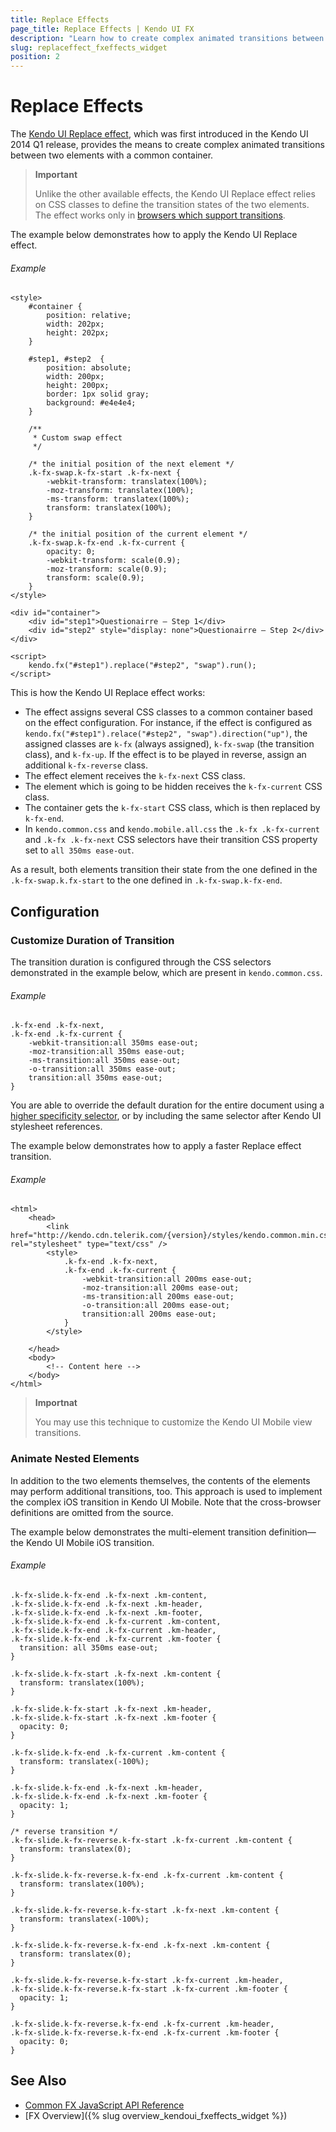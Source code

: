 ```yaml
---
title: Replace Effects
page_title: Replace Effects | Kendo UI FX
description: "Learn how to create complex animated transitions between two elements with a common container by using the Kendo UI Replace Effect."
slug: replaceffect_fxeffects_widget
position: 2
---
```


# Replace Effects

The [Kendo UI Replace effect](http://demos.telerik.com/kendo-ui/fx/replace), which was first introduced in the Kendo UI 2014 Q1 release, provides the means to create complex animated transitions between two elements with a common container.

> **Important**
>
> Unlike the other available effects, the Kendo UI Replace effect relies on CSS classes to define the transition states of the two elements. The effect works only in [browsers which support transitions](http://caniuse.com/css-transitions).

The example below demonstrates how to apply the Kendo UI Replace effect.

###### Example

    <style>
        #container {
            position: relative;
            width: 202px;
            height: 202px;
        }

        #step1, #step2  {
            position: absolute;
            width: 200px;
            height: 200px;
            border: 1px solid gray;
            background: #e4e4e4;
        }

        /**
         * Custom swap effect
         */

        /* the initial position of the next element */
        .k-fx-swap.k-fx-start .k-fx-next {
            -webkit-transform: translatex(100%);
            -moz-transform: translatex(100%);
            -ms-transform: translatex(100%);
            transform: translatex(100%);
        }

        /* the initial position of the current element */
        .k-fx-swap.k-fx-end .k-fx-current {
            opacity: 0;
            -webkit-transform: scale(0.9);
            -moz-transform: scale(0.9);
            transform: scale(0.9);
        }
    </style>

    <div id="container">
        <div id="step1">Questionairre – Step 1</div>
        <div id="step2" style="display: none">Questionairre – Step 2</div>
    </div>

    <script>
        kendo.fx("#step1").replace("#step2", "swap").run();
    </script>

<!--*-->

This is how the Kendo UI Replace effect works:

* The effect assigns several CSS classes to a common container based on the effect configuration. For instance, if the effect is configured as `kendo.fx("#step1").relace("#step2", "swap").direction("up")`, the assigned classes are `k-fx` (always assigned), `k-fx-swap` (the transition class), and `k-fx-up`. If the effect is to be played in reverse, assign an additional `k-fx-reverse` class.
* The effect element receives the `k-fx-next` CSS class.
* The element which is going to be hidden receives the `k-fx-current` CSS class.
* The container gets the `k-fx-start` CSS class, which is then replaced by `k-fx-end`.
* In `kendo.common.css` and `kendo.mobile.all.css` the `.k-fx .k-fx-current` and `.k-fx .k-fx-next` CSS selectors have their transition CSS property set to `all 350ms ease-out`.

As a result, both elements transition their state from the one defined in the `.k-fx-swap.k.fx-start` to the one defined in `.k-fx-swap.k-fx-end`.

## Configuration

### Customize Duration of Transition

The transition duration is configured through the CSS selectors demonstrated in the example below, which are present in `kendo.common.css`.

###### Example

    .k-fx-end .k-fx-next,
    .k-fx-end .k-fx-current {
        -webkit-transition:all 350ms ease-out;
        -moz-transition:all 350ms ease-out;
        -ms-transition:all 350ms ease-out;
        -o-transition:all 350ms ease-out;
        transition:all 350ms ease-out;
    }

You are able to override the default duration for the entire document using a [higher specificity selector](https://developer.mozilla.org/en-US/docs/Web/CSS/Specificity), or by including the same selector after Kendo UI stylesheet references.

The example below demonstrates how to apply a faster Replace effect transition.

###### Example

    <html>
        <head>
            <link href="http://kendo.cdn.telerik.com/{version}/styles/kendo.common.min.css" rel="stylesheet" type="text/css" />
            <style>
                .k-fx-end .k-fx-next,
                .k-fx-end .k-fx-current {
                    -webkit-transition:all 200ms ease-out;
                    -moz-transition:all 200ms ease-out;
                    -ms-transition:all 200ms ease-out;
                    -o-transition:all 200ms ease-out;
                    transition:all 200ms ease-out;
                }
            </style>

        </head>
        <body>
            <!-- Content here -->
        </body>
    </html>

> **Importnat**
>
> You may use this technique to customize the Kendo UI Mobile view transitions.

### Animate Nested Elements

In addition to the two elements themselves, the contents of the elements may perform additional transitions, too. This approach is used to implement the complex iOS transition in Kendo UI Mobile. Note that the cross-browser definitions are omitted from the source.

The example below demonstrates the multi-element transition definition&mdash;the Kendo UI Mobile iOS transition.

###### Example  

    .k-fx-slide.k-fx-end .k-fx-next .km-content,
    .k-fx-slide.k-fx-end .k-fx-next .km-header,
    .k-fx-slide.k-fx-end .k-fx-next .km-footer,
    .k-fx-slide.k-fx-end .k-fx-current .km-content,
    .k-fx-slide.k-fx-end .k-fx-current .km-header,
    .k-fx-slide.k-fx-end .k-fx-current .km-footer {
      transition: all 350ms ease-out;
    }

    .k-fx-slide.k-fx-start .k-fx-next .km-content {
      transform: translatex(100%);
    }

    .k-fx-slide.k-fx-start .k-fx-next .km-header,
    .k-fx-slide.k-fx-start .k-fx-next .km-footer {
      opacity: 0;
    }

    .k-fx-slide.k-fx-end .k-fx-current .km-content {
      transform: translatex(-100%);
    }

    .k-fx-slide.k-fx-end .k-fx-next .km-header,
    .k-fx-slide.k-fx-end .k-fx-next .km-footer {
      opacity: 1;
    }

    /* reverse transition */
    .k-fx-slide.k-fx-reverse.k-fx-start .k-fx-current .km-content {
      transform: translatex(0);
    }

    .k-fx-slide.k-fx-reverse.k-fx-end .k-fx-current .km-content {
      transform: translatex(100%);
    }

    .k-fx-slide.k-fx-reverse.k-fx-start .k-fx-next .km-content {
      transform: translatex(-100%);
    }

    .k-fx-slide.k-fx-reverse.k-fx-end .k-fx-next .km-content {
      transform: translatex(0);
    }

    .k-fx-slide.k-fx-reverse.k-fx-start .k-fx-current .km-header,
    .k-fx-slide.k-fx-reverse.k-fx-start .k-fx-current .km-footer {
      opacity: 1;
    }

    .k-fx-slide.k-fx-reverse.k-fx-end .k-fx-current .km-header,
    .k-fx-slide.k-fx-reverse.k-fx-end .k-fx-current .km-footer {
      opacity: 0;
    }
<!--*-->

## See Also

* [Common FX JavaScript API Reference](/api/javascript/effects/common)
* [FX Overview]({% slug overview_kendoui_fxeffects_widget %})
